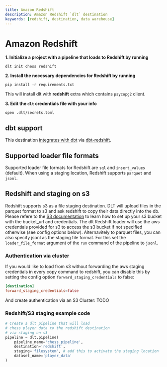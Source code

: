 ```yaml
---
title: Amazon Redshift
description: Amazon Redshift `dlt` destination
keywords: [redshift, destination, data warehouse]
---
```


# Amazon Redshift

**1. Initialize a project with a pipeline that loads to Redshift by running**
```
dlt init chess redshift
```

**2. Install the necessary dependencies for Redshift by running**
```
pip install -r requirements.txt
```
This will install dlt with **redshift** extra which contains `psycopg2` client.

**3. Edit the `dlt` credentials file with your info**
```
open .dlt/secrets.toml
```

## dbt support
This destination [integrates with dbt](../transformations/dbt.md) via [dbt-redshift](https://github.com/dbt-labs/dbt-redshift).

## Supported loader file formats

Supported loader file formats for Redshift are `sql` and `insert_values` (default). When using a staging location, Redshift supports `parquet` and `jsonl`.

## Redshift and staging on s3

Redshift supports s3 as a file staging destination. DLT will upload files in the parquet format to s3 and ask redshift to copy their data directly into the db. Please refere to the [S3 documentation](./filesystem.md#aws-s3) to learn how to set up your s3 bucket with the bucket_url and credentials. The dlt Redshift loader will use the aws credentials provided for s3 to access the s3 bucket if not specified otherwise (see config options below). Alternavitely to parquet files, you can also specify jsonl as the staging file format. For this set the `loader_file_format` argument of the `run` command of the pipeline to `jsonl`.


### Authentication via cluster 

If you would like to load from s3 without forwarding the aws staging credentials in every copy command to redshift, you can disable this by setting the config option `forward_staging_credentials` to false:

```toml
[destination]
forward_staging_credentials=false
```

And create authentication via an S3 Cluster: TODO

### Redshift/S3 staging example code

```python
# Create a dlt pipeline that will load
# chess player data to the redshift destination
# via staging on s3
pipeline = dlt.pipeline(
    pipeline_name='chess_pipeline',
    destination='redshift',
    staging='filesystem', # add this to activate the staging location
    dataset_name='player_data'
)
```
